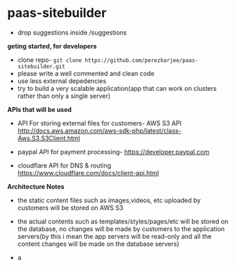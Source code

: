 paas-sitebuilder
================


- drop suggestions inside /suggestions


**geting started, for developers**

- clone repo- ``` git clone https://github.com/perezkarjee/paas-sitebuilder.git ```
- please write a well commented and clean code
- use less external depedencies
- try to build a very scalable application(app that can work on clusters rather than only a single server)

**APIs that will be used**
- API For storing external files for customers- AWS S3 API http://docs.aws.amazon.com/aws-sdk-php/latest/class-Aws.S3.S3Client.html


- paypal API for payment processing- https://developer.paypal.com

- cloudflare API for DNS & routing https://www.cloudflare.com/docs/client-api.html


**Architecture Notes**
- the static content files such as images,videos, etc uploaded by customers will be stored on AWS S3
 
- the actual contents such as templates/styles/pages/etc will be stored on the database, no changes will be made by
 customers to the application servers(by this i mean the app servers will be read-only and all the content changes will be made on the database servers)

- a 
